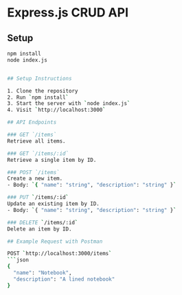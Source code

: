 # Express.js CRUD API

## Setup

```bash
npm install
node index.js


## Setup Instructions

1. Clone the repository
2. Run `npm install`
3. Start the server with `node index.js`
4. Visit `http://localhost:3000`

## API Endpoints

### GET `/items`
Retrieve all items.

### GET `/items/:id`
Retrieve a single item by ID.

### POST `/items`
Create a new item.
- Body: `{ "name": "string", "description": "string" }`

### PUT `/items/:id`
Update an existing item by ID.
- Body: `{ "name": "string", "description": "string" }`

### DELETE `/items/:id`
Delete an item by ID.

## Example Request with Postman

POST `http://localhost:3000/items`
```json
{
  "name": "Notebook",
  "description": "A lined notebook"
}
